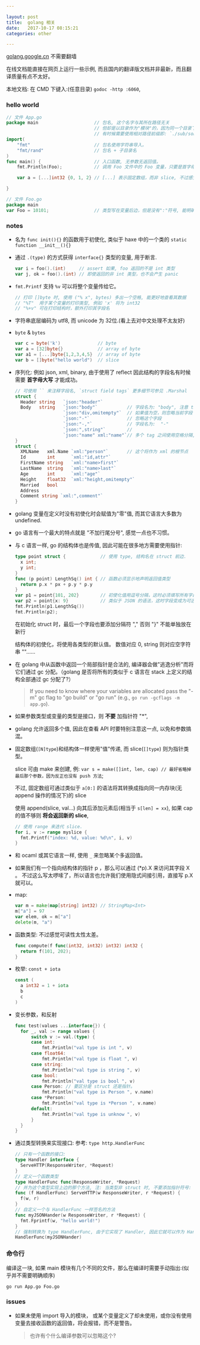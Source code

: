 ```yaml
---

layout: post
title:  golang 相关
date:   2017-10-17 08:15:21
categories: other

---
```


[golang.google.cn](https://golang.google.cn/) 不需要翻墙

  在线文档能直接在网页上运行一些示例, 而且国内的翻译版文档并非最新，而且翻译质量有点不太好。

  本地文档: 在 CMD 下键入:(任意目录) `godoc -http :6060`,

<!-- more -->


### hello world

```go
// 文件 App.go
package main                     // 包名, 这个名字与其所在路径无关
                                 // 但却是以目录作为"模块"的，因为同一个目录下不可以有多个包存在
                                 // 有时候需要使用相对路径前缀即: `./sub/some` or `../sub/other`
import(
    "fmt"                        // 包名使用字符串导入。
    "fmt/rand"                   // 包名 + 子目录名
)
func main() {                    // 入口函数, 无参数无返回值。
    fmt.Println(Foo);            // 调用 Foo 文件中的 Foo 变量，只要是首字母大写的就可以。

    var a = [...]int32 {0, 1, 2} // [...] 表示固定数组，而非 slice, 不过感觉还是写上明确的数量才好。

}

// 文件 Foo.go
package main
var Foo = 10101;                 // 类型写在变量后边，但是没有":"符号, 能明确变量类型的地方可以不用写
```

### notes

* 名为 `func init(){}` 的函数用于初使化, 类似于 haxe 中的一个类的 `static function __init__(){}`

* 通过 `.(type)` 的方式获得 `interface{}` 类型的变量, 用于断言.

  ```go
  var i = foo().(int)     // assert 如果, foo 返回的不是 int 类型
  var j, ok = foo().(int) // 即使返回的非 int 类型，也不会产生 panic
  ```

* `fmt.Printf` 支持 `%v` 可以将整个变量传给它。

  ```go
  // 打印 []byte 时, 使用 ("% x", bytes) 多出一个空格, 能更好地查看其数据
  // "%T"  用于某个变量的打印类型, 例如 'x' 将为 int32
  // "%+v" 可在打印结构时，额外打印其字段名
  ```

* 字符串底层编码为 utf8, 而 unicode 为 32位.(看上去对中文处理不太友好)

* `byte` & `bytes`

  ```go
  var c = byte('k')              // byte
  var a = [32]byte{}             // array of byte
  var a1 = [...]byte{1,2,3,4,5}  // array of byte
  var b = []byte("hello world")  // slice
  ```

* 序列化: 例如 json, xml, binary, 由于使用了 reflect 因此结构的字段名有时候需要 **首字母大写** 才能成功。

  ```go
  // 可使用 `` 来注释字段名, `struct field tags` 更多细节可参见 .Marshal
  struct {
    Header string   `json:"header"`
    Body   string   `json:"body"`           // 字段名为: "body", 注意 tag 不可以有空格
                    `json:"div,omitempty"`  // 如果值为空，则忽略当前字段
                    `json:"-"`              // 忽略这个字段
                    `json:"-,"`             // 字段名为:  "-"
                    `json:",string"`        //
                    `json:"name" xml:"name"`// 多个 tag 之间使用空格分隔, 注意不同 tag 之间的差异。
  }
  struct {
    XMLName   xml.Name `xml:"person"`       // 这个将作为 xml 的根节点
    Id        int      `xml:"id,attr"`
    FirstName string   `xml:"name>first"`
    LastName  string   `xml:"name>last"`
    Age       int      `xml:"age"`
    Height    float32  `xml:"height,omitempty"`
    Married   bool
    Address
    Comment string `xml:",comment"`
  }
  ```

* golang 变量在定义时没有初使化时会赋值为"零"值, 而其它语言大多数为 undefined.

* go 语言有一个最大的特点就是 "不加行尾分号", 感觉一点也不习惯。

* 与 c 语言一样, go 的结构体也是传值, 因此可能在很多地方需要使用指针:

  ```go
  type point struct {             // 使用 type, 结构名在 struct 前边.
    x int;
    y int;
  }
  func (p point) LengthSq() int { // 函数必须显示地声明返回值类型
    return p.x * px + p.y * p.y
  }
  var p1 = point{101, 202}        // 初使化值用逗号分隔，这时必须填写所有字段。
  var p2 = point{x: 9}            // 类似于 JSON 的语法，这时字段变成为可选。
  fmt.Println(p1.LengthSq())
  fmt.Println(p2);
  ```

  在初始化 struct 时，最后一个字段也要添加分隔符 "," 否则 "}" 不能单独放在新行

  结构体的初使化，将使用各类型的默认值。 数值对应 0, string 则对应空字符串 ""......

* 在 golang 中从函数中返回一个局部指针是合法的, 编译器会做"逃逸分析"而将它们通过 gc 分配。（golang 是否将所有的类似于 c 语言在 stack 上定义的结构全部通过 gc 分配了?）

  > If you need to know where your variables are allocated pass the "-m" gc flag to "go build" or "go run"
  > (e.g., `go run -gcflags -m app.go`).

* 如果参数类型或变量的类型是接口，则 **不要** 加指针符 "*",

* golang 允许返回多个值, 因此在查看 API 时要特别注意这一点, 以免和参数搞混。

* 固定数组(`[N]type`)和结构体一样使用"值"传递, 而 slice(`[]type`) 则为指针类型。

  slice 可由 make 来创建, 例: `var s = make([]int, len, cap) // 最好省略掉最后那个参数，因为反正也没有 push 方法`;

  不过, 固定数组可通过类似于 `a[0:]` 的语法将其转换成指向同一内存块(无 append 操作的情况下)的 slice

  使用 append(slice, val...) 向其后添加元素后(相当于 `s[len] = xx`), 如果 cap 的值不够则 **将会返回新的 slice**,

  ```go
  // 使用 range 来迭代 slice.
  for i, v := range myslice {
    fmt.Printf("index: %d, value: %d\n", i, v)
  }
  ```

* 和 ocaml 或其它语言一样, 使用 `_` 来忽略某个多返回值。

* 如果我们有一个指向结构体的指针 p ，那么可以通过 (*p).X 来访问其字段 X 。
不过这么写太啰嗦了，所以语言也允许我们使用隐式间接引用，直接写 p.X 就可以。

* map:

  ```go
  var m = make(map[string] int32) // StringMap<Int>
  m["a"] = 97
  var elem, ok = m["a"]
  delete(m, "a")
  ```

* 函数类型: 不过感觉可读性太性太差。

  ```go
  func compute(f func(int32, int32) int32) int32 {
    return f(101, 202);
  }
  ```

* 枚举: `const + iota`

  ```go
  const (
    a int32 = 1 + iota
    b
    c
  )
  ```

* 变长参数，和反射

  ```go
  func test(values ...interface{}) {
    for _, val := range values {
        switch v := val.(type) {
        case int:
            fmt.Println("val type is int ", v)
        case float64:
            fmt.Println("val type is float ", v)
        case string:
            fmt.Println("val type is string ", v)
        case bool:
            fmt.Println("val type is bool ", v)
        case Person: // 要区分是 struct 还是指针。
            fmt.Println("val type is Person ", v.name)
        case *Person:
            fmt.Println("val type is *Person ", v.name)
        default:
            fmt.Println("val type is unknow ", v)
        }
    }
  }
  ```

* 通过类型转换来实现接口: 参考: `type http.HandlerFunc`

  ```go
  // 只有一个函数的接口:
  type Handler interface {
    ServeHTTP(ResponseWriter, *Request)
  }
  // 定义一个函数类型
  type HandlerFunc func(ResponseWriter, *Request)
  // 并为这个类型实现上边的那个方法, 注: 当类型非 struct 时, 不要添加指针符号: "*"
  func (f HandlerFunc) ServeHTTP(w ResponseWriter, r *Request) {
    f(w, r)
  }
  // 自定义一个与 HandlerFunc 一样签名的方法
  func myJSONHander(w ResponseWriter, r *Request) {
    fmt.Fprintf(w, "hello world!")
  }
  // 强制转换为 type HandlerFunc, 由于它实现了 Handler, 因此它就可以作为 Handler 类型的参数。
  HandlerFunc(myJSONHander)
  ```


### 命令行

编译这一块, 如果 main 模块有几个不同的文件，那么在编译时需要手动指出:(似乎并不需要明确顺序)

```bash
go run App.go Foo.go
```

### issues

* 如果未使用 import 导入的模块， 或某个变量定义了却未使用，或你没有使用变量去接收函数的返回值，将会报错，而不是警告。

  > 也许有个什么编译参数可以忽略这个?

